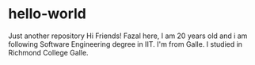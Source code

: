 # hello-world
Just another repository
Hi Friends!
Fazal here, I am 20 years old and i am following Software Engineering degree in IIT. 
I'm from Galle. 
I studied in Richmond College Galle.
